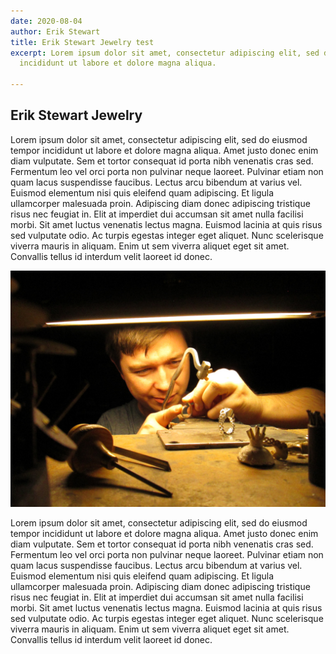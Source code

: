 ```yaml
---
date: 2020-08-04
author: Erik Stewart
title: Erik Stewart Jewelry test
excerpt: Lorem ipsum dolor sit amet, consectetur adipiscing elit, sed do eiusmod tempor
  incididunt ut labore et dolore magna aliqua.

---
```

## Erik Stewart Jewelry

Lorem ipsum dolor sit amet, consectetur adipiscing elit, sed do eiusmod tempor incididunt ut labore et dolore magna aliqua. Amet justo donec enim diam vulputate. Sem et tortor consequat id porta nibh venenatis cras sed. Fermentum leo vel orci porta non pulvinar neque laoreet. Pulvinar etiam non quam lacus suspendisse faucibus. Lectus arcu bibendum at varius vel. Euismod elementum nisi quis eleifend quam adipiscing. Et ligula ullamcorper malesuada proin. Adipiscing diam donec adipiscing tristique risus nec feugiat in. Elit at imperdiet dui accumsan sit amet nulla facilisi morbi. Sit amet luctus venenatis lectus magna. Euismod lacinia at quis risus sed vulputate odio. Ac turpis egestas integer eget aliquet. Nunc scelerisque viverra mauris in aliquam. Enim ut sem viverra aliquet eget sit amet. Convallis tellus id interdum velit laoreet id donec.

![](/uploads/erik-at-the-bench.jpg)

Lorem ipsum dolor sit amet, consectetur adipiscing elit, sed do eiusmod tempor incididunt ut labore et dolore magna aliqua. Amet justo donec enim diam vulputate. Sem et tortor consequat id porta nibh venenatis cras sed. Fermentum leo vel orci porta non pulvinar neque laoreet. Pulvinar etiam non quam lacus suspendisse faucibus. Lectus arcu bibendum at varius vel. Euismod elementum nisi quis eleifend quam adipiscing. Et ligula ullamcorper malesuada proin. Adipiscing diam donec adipiscing tristique risus nec feugiat in. Elit at imperdiet dui accumsan sit amet nulla facilisi morbi. Sit amet luctus venenatis lectus magna. Euismod lacinia at quis risus sed vulputate odio. Ac turpis egestas integer eget aliquet. Nunc scelerisque viverra mauris in aliquam. Enim ut sem viverra aliquet eget sit amet. Convallis tellus id interdum velit laoreet id donec.